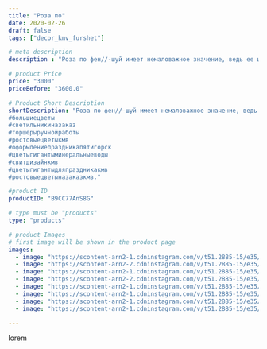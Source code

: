 ```yaml
---
title: "Роза по"
date: 2020-02-26
draft: false
tags: ["decor_kmv_furshet"]

# meta description
description : "Роза по фен//-шуй имеет немаловажное значение, ведь ее цвет и правильное расположение, будет «работать» на благо. Королевское растение имеет много историй, леге"

# product Price
price: "3000"
priceBefore: "3600.0"

# Product Short Description
shortDescription: "Роза по фен//-шуй имеет немаловажное значение, ведь ее цвет и правильное расположение, будет «работать» на благо. Королевское растение имеет много историй, легенд и сказаний, которые говорят о его пользе и важности. ... Значение розы в фен//-шуй учении, говорит о привлечении благоприятной энергетики. 
#большиецветы
#светильникиназаказ
#торшерыручнойработы
#ростовыецветыкмв
#оформлениепраздникапятигорск
#цветыгигантыминеральныеводы
#свитдизайнкмв
#цветыгигантыдляпраздникакмв
#ростовыецветыназаказкмв."

#product ID
productID: "B9CC77AnS8G"

# type must be "products"
type: "products"

# product Images
# first image will be shown in the product page
images:
  - image: "https://scontent-arn2-1.cdninstagram.com/v/t51.2885-15/e35/p1080x1080/88133268_626453344819111_2170831810646417081_n.jpg?tp=1&_nc_ht=scontent-arn2-1.cdninstagram.com&_nc_cat=107&_nc_ohc=EXWuC_o52IsAX8fZXZh&oh=619163f5c6141ba900e5529bbd899a61&oe=6072A589&ig_cache_key=MjI1MjM3NTY3Mzc4Mzc5OTUxOA%3D%3D.2"
  - image: "https://scontent-arn2-2.cdninstagram.com/v/t51.2885-15/e35/p1080x1080/85213937_1869889069812300_6002615243849427552_n.jpg?tp=1&_nc_ht=scontent-arn2-2.cdninstagram.com&_nc_cat=100&_nc_ohc=r38sTRjc_CIAX8XYRgU&oh=deb1ced4008494a709ac079660c4cdf6&oe=6076459A&ig_cache_key=MjI1MjM3NTY3Mzc1MDI4OTMyNg%3D%3D.2"
  - image: "https://scontent-arn2-1.cdninstagram.com/v/t51.2885-15/e35/p1080x1080/85191612_195518018202877_2640735995762981574_n.jpg?tp=1&_nc_ht=scontent-arn2-1.cdninstagram.com&_nc_cat=101&_nc_ohc=eTgEQiwoGogAX-VuV3H&oh=255aaaf53d9bdfee04d7f0eeb178f606&oe=6074B36A&ig_cache_key=MjI1MjM3NTY3Mzc1MDI0NzkzOQ%3D%3D.2"
  - image: "https://scontent-arn2-2.cdninstagram.com/v/t51.2885-15/e35/p1080x1080/87784057_180796520006021_5699748713763770113_n.jpg?tp=1&_nc_ht=scontent-arn2-2.cdninstagram.com&_nc_cat=105&_nc_ohc=Tzz90CVs8EUAX-Z7S8l&oh=7414e8afa3750776f531d90a50463633&oe=6072F48C&ig_cache_key=MjI1MjM3NTY3MzcxNjc1NTEwOA%3D%3D.2"
  - image: "https://scontent-arn2-1.cdninstagram.com/v/t51.2885-15/e35/p1080x1080/87523218_515373366055262_4637504832746321043_n.jpg?tp=1&_nc_ht=scontent-arn2-1.cdninstagram.com&_nc_cat=102&_nc_ohc=8jhj07LNQvcAX-4BhgG&oh=86d1a6b3a18baa7e92bd6f559f52db5b&oe=6073FF52&ig_cache_key=MjI1MjM3NTY3MzcyNTEwNzIxMw%3D%3D.2"
  - image: "https://scontent-arn2-1.cdninstagram.com/v/t51.2885-15/e35/p1080x1080/84179349_1299508873583047_3459678417336671847_n.jpg?tp=1&_nc_ht=scontent-arn2-1.cdninstagram.com&_nc_cat=107&_nc_ohc=sQDHCrACVaUAX-r6YIS&oh=40679fe89cd6f25dedcdc1846ccc662e&oe=60761E22&ig_cache_key=MjI1MjM3NTY3Mzc0MTkzNzYwNg%3D%3D.2"
  - image: "https://scontent-arn2-1.cdninstagram.com/v/t51.2885-15/e35/p1080x1080/87413010_115426833380191_6896519067276380566_n.jpg?tp=1&_nc_ht=scontent-arn2-1.cdninstagram.com&_nc_cat=107&_nc_ohc=Gmsr_FaW1cUAX9xaGPD&oh=3ad7263c6d35dee5bbc52ce29306f4c0&oe=6074A718&ig_cache_key=MjI1MjM3NTY3MzczMzY0MTY2Ng%3D%3D.2"
  - image: "https://scontent-arn2-1.cdninstagram.com/v/t51.2885-15/e35/p1080x1080/87251100_219027679236362_8624883541318771718_n.jpg?tp=1&_nc_ht=scontent-arn2-1.cdninstagram.com&_nc_cat=102&_nc_ohc=ofyobuG5ss0AX-XgXlV&oh=23d20a16bc1bdd36a5610797e5f39794&oe=6073AA09&ig_cache_key=MjI1MjM3NTY3MzY5OTg5MzgxNA%3D%3D.2"

---
```

lorem
